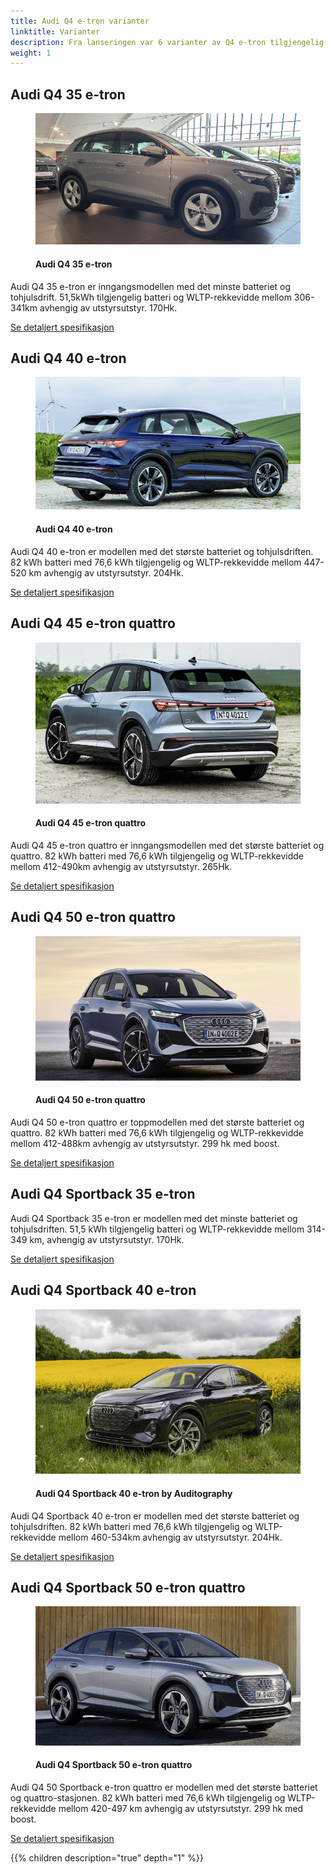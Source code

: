 ```yaml
---
title: Audi Q4 e-tron varianter
linktitle: Varianter
description: Fra lanseringen var 6 varianter av Q4 e-tron tilgjengelig og senere ble det lagt til flere.
weight: 1
---
```

<!-- markdownlint-disable MD033 -->
## Audi Q4 35 e-tron

<figure>
    <a href="audi-q4-e-tron-35.jpg">
        <img src="audi-q4-e-tron-35s.jpg" alt="Audi Q4 35 e-tron" title="Audi Q4 35 e-tron">
    </a>
    <figcaption><h4>Audi Q4 35 e-tron</h4></figcaption>
</figure>

Audi Q4 35 e-tron er inngangsmodellen med det minste batteriet og tohjulsdrift. 51,5kWh tilgjengelig batteri og WLTP-rekkevidde mellom 306-341km avhengig av utstyrsutstyr. 170Hk.

[Se detaljert spesifikasjon](/models/q4-e-tron/specifications/#audi-q4-35-e-tron)

## Audi Q4 40 e-tron

<figure>
    <a href="audi-q4-e-tron-40.jpg">
        <img src="audi-q4-e-tron-40s.jpg" alt="Audi Q4 40 e-tron" title="Audi Q4 40 e-tron">
    </a>
    <figcaption><h4>Audi Q4 40 e-tron</h4></figcaption>
</figure>

Audi Q4 40 e-tron er modellen med det største batteriet og tohjulsdriften. 82 kWh batteri med 76,6 kWh tilgjengelig og WLTP-rekkevidde mellom 447-520 km avhengig av utstyrsutstyr. 204Hk.

[Se detaljert spesifikasjon](/models/q4-e-tron/specifications/#audi-q4-40-e-tron)

## Audi Q4 45 e-tron quattro

<figure>
    <a href="audi-q4-e-tron-45.jpg">
        <img src="audi-q4-e-tron-45s.jpg" alt="Audi Q4 45 e-tron quattro" title="Audi Q4 45 e-tron quattro">
    </a>
    <figcaption><h4>Audi Q4 45 e-tron quattro</h4></figcaption>
</figure>

Audi Q4 45 e-tron quattro er inngangsmodellen med det største batteriet og quattro. 82 kWh batteri med 76,6 kWh tilgjengelig og WLTP-rekkevidde mellom 412-490km avhengig av utstyrsutstyr. 265Hk.

[Se detaljert spesifikasjon](/models/q4-e-tron/specifications/#audi-q4-45-e-tron-quattro)

## Audi Q4 50 e-tron quattro

<figure>
    <a href="audi-q4-e-tron-50.jpg">
        <img src="audi-q4-e-tron-50s.jpg" alt="Audi Q4 50 e-tron quattro" title="Audi Q4 50 e-tron quattro">
    </a>
    <figcaption><h4>Audi Q4 50 e-tron quattro</h4></figcaption>
</figure>

Audi Q4 50 e-tron quattro er toppmodellen med det største batteriet og quattro. 82 kWh batteri med 76,6 kWh tilgjengelig og WLTP-rekkevidde mellom 412-488km avhengig av utstyrsutstyr. 299 hk med boost.

[Se detaljert spesifikasjon](/models/q4-e-tron/specifications/#audi-q4-50-e-tron-quattro)

## Audi Q4 Sportback 35 e-tron

Audi Q4 Sportback 35 e-tron er modellen med det minste batteriet og tohjulsdriften. 51,5 kWh tilgjengelig batteri og WLTP-rekkevidde mellom 314-349 km, avhengig av utstyrsutstyr. 170Hk.

[Se detaljert spesifikasjon](/models/q4-e-tron/specifications/#audi-q4-sportback-35-e-tron)

## Audi Q4 Sportback 40 e-tron

<figure>
    <a href="audi-q4-sportback-e-tron-40.jpg">
        <img src="audi-q4-sportback-e-tron-40s.jpg" alt="Audi Q4 Sportback 40 e-tron by Auditography" title="Audi Q4 Sportback 40 e-tron by Auditography">
    </a>
    <figcaption><h4>Audi Q4 Sportback 40 e-tron by Auditography</h4></figcaption>
</figure>

Audi Q4 Sportback 40 e-tron er modellen med det største batteriet og tohjulsdriften. 82 kWh batteri med 76,6 kWh tilgjengelig og WLTP-rekkevidde mellom 460-534km avhengig av utstyrsutstyr. 204Hk.

[Se detaljert spesifikasjon](/models/q4-e-tron/specifications/#audi-q4-sportback-40-e-tron)

## Audi Q4 Sportback 50 e-tron quattro

<figure>
    <a href="audi-q4-sportback-e-tron-50.jpg">
        <img src="audi-q4-sportback-e-tron-50s.jpg" alt="Audi Q4 Sportback 50 e-tron quattro" title="Audi Q4 Sportback 50 e-tron quattro">
    </a>
    <figcaption><h4>Audi Q4 Sportback 50 e-tron quattro</h4></figcaption>
</figure>

Audi Q4 50 Sportback e-tron quattro er modellen med det største batteriet og quattro-stasjonen. 82 kWh batteri med 76,6 kWh tilgjengelig og WLTP-rekkevidde mellom 420-497 km avhengig av utstyrsutstyr. 299 hk med boost.

[Se detaljert spesifikasjon](/models/q4-e-tron/specifications/#audi-q4-sportback-50-e-tron-quattro)

{{% children description="true" depth="1" %}}

